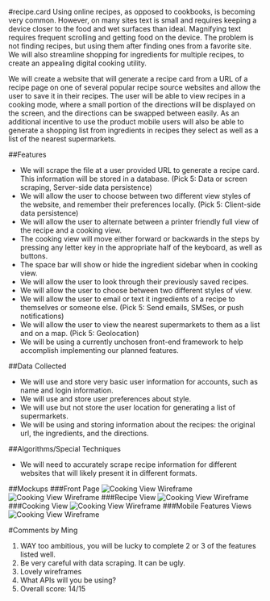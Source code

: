 #recipe.card
Using online recipes, as opposed to cookbooks, is becoming very common. However, on many sites text is small and requires keeping a device closer to the food and wet surfaces than ideal. Magnifying text requires frequent scrolling and getting food on the device. The problem is not finding recipes, but using them after finding ones from a favorite site. We will also streamline shopping for ingredients for multiple recipes, to create an appealing digital cooking utility.

We will create a website that will generate a recipe card from a URL of a recipe page on one of several popular recipe source websites and allow the user to save it in their recipes. The user will be able to view recipes in a cooking mode, where a small portion of the directions will be displayed on the screen, and the directions can be swapped between easily. As an additional incentive to use the product mobile users will also be able to generate a shopping list from ingredients in recipes they select as well as a list of the nearest supermarkets.

##Features
* We will scrape the file at a user provided URL to generate a recipe card. This information will be stored in a database. (Pick 5: Data or screen scraping, Server-side data persistence)
* We will allow the user to choose between two different view styles of the website, and remember their preferences locally. (Pick 5: Client-side data persistence)
* We will allow the user to alternate between a printer friendly full view of the recipe and a cooking view.
* The cooking view will move either forward or backwards in the steps by pressing any letter key in the appropriate half of the keyboard, as well as buttons.
* The space bar will show or hide the ingredient sidebar when in cooking view.
* We will allow the user to look through their previously saved recipes.
* We will allow the user to choose between two different styles of view.
* We will allow the user to email or text it ingredients of a recipe to themselves or someone else. (Pick 5: Send emails, SMSes, or push notifications)
* We will allow the user to view the nearest supermarkets to them as a list and on a map. (Pick 5: Geolocation)
* We will be using a currently unchosen front-end framework to help accomplish implementing our planned features.

##Data Collected
* We will use and store very basic user information for accounts, such as name and login information.
* We will use and store user preferences about style.
* We will use but not store the user location for generating a list of supermarkets.
* We will be using and storing information about the recipes: the original url, the ingredients, and the directions.

##Algorithms/Special Techniques
* We will need to accurately scrape recipe information for different websites that will likely present it in different formats.

##Mockups
###Front Page
![Cooking View Wireframe](https://github.com/tuftsdev/comp20-spring2015-team13/blob/master/Wireframes/newuser.png)
![Cooking View Wireframe](https://github.com/tuftsdev/comp20-spring2015-team13/blob/master/Wireframes/ruserpage.png)
###Recipe View
![Cooking View Wireframe](https://github.com/tuftsdev/comp20-spring2015-team13/blob/master/Wireframes/mockup.png)
###Cooking View
![Cooking View Wireframe](https://github.com/tuftsdev/comp20-spring2015-team13/blob/master/Wireframes/cookingview.png)
###Mobile Features Views
![Cooking View Wireframe](https://github.com/tuftsdev/comp20-spring2015-team13/blob/master/Wireframes/mobileview.png)

#Comments by Ming
1. WAY too ambitious, you will be lucky to complete 2 or 3 of the features listed well.
2. Be very careful with data scraping. It can be ugly.
3. Lovely wireframes
4. What APIs will you be using?
5. Overall score: 14/15
